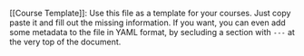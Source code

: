 [[Course Template]]: Use this file as a template for your courses. Just copy paste it and fill out the missing information. If you want, you can even add some metadata to the file in YAML format, by secluding a section with  `---` at the very top of the document.